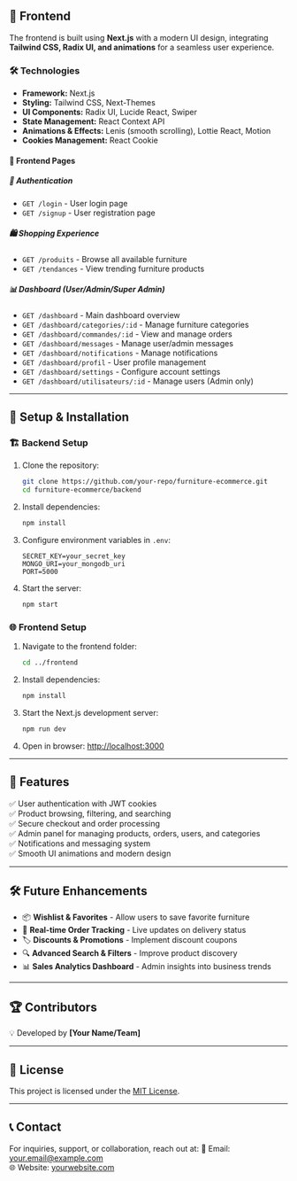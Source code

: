 ## 🎨 Frontend

The frontend is built using **Next.js** with a modern UI design, integrating **Tailwind CSS, Radix UI, and animations** for a seamless user experience.

### 🛠️ Technologies

- **Framework:** Next.js
- **Styling:** Tailwind CSS, Next-Themes
- **UI Components:** Radix UI, Lucide React, Swiper
- **State Management:** React Context API
- **Animations & Effects:** Lenis (smooth scrolling), Lottie React, Motion
- **Cookies Management:** React Cookie

#### 📂 Frontend Pages

##### 🔐 Authentication

- `GET /login` - User login page
- `GET /signup` - User registration page

##### 🛍️ Shopping Experience

- `GET /produits` - Browse all available furniture
- `GET /tendances` - View trending furniture products

##### 📊 Dashboard (User/Admin/Super Admin)

- `GET /dashboard` - Main dashboard overview
- `GET /dashboard/categories/:id` - Manage furniture categories
- `GET /dashboard/commandes/:id` - View and manage orders
- `GET /dashboard/messages` - Manage user/admin messages
- `GET /dashboard/notifications` - Manage notifications
- `GET /dashboard/profil` - User profile management
- `GET /dashboard/settings` - Configure account settings
- `GET /dashboard/utilisateurs/:id` - Manage users (Admin only)

---

## 🚀 Setup & Installation

### 🏗️ Backend Setup

1. Clone the repository:
   ```sh
   git clone https://github.com/your-repo/furniture-ecommerce.git
   cd furniture-ecommerce/backend
   ```
2. Install dependencies:
   ```sh
   npm install
   ```
3. Configure environment variables in `.env`:
   ```env
   SECRET_KEY=your_secret_key
   MONGO_URI=your_mongodb_uri
   PORT=5000
   ```
4. Start the server:
   ```sh
   npm start
   ```

### 🌐 Frontend Setup

1. Navigate to the frontend folder:
   ```sh
   cd ../frontend
   ```
2. Install dependencies:
   ```sh
   npm install
   ```
3. Start the Next.js development server:
   ```sh
   npm run dev
   ```
4. Open in browser: [http://localhost:3000](http://localhost:3000)

---

## 📌 Features

✅ User authentication with JWT cookies\
✅ Product browsing, filtering, and searching\
✅ Secure checkout and order processing\
✅ Admin panel for managing products, orders, users, and categories\
✅ Notifications and messaging system\
✅ Smooth UI animations and modern design

---

## 🛠️ Future Enhancements

- 📦 **Wishlist & Favorites** - Allow users to save favorite furniture
- 🚚 **Real-time Order Tracking** - Live updates on delivery status
- 🏷️ **Discounts & Promotions** - Implement discount coupons
- 🔍 **Advanced Search & Filters** - Improve product discovery
- 📊 **Sales Analytics Dashboard** - Admin insights into business trends

---

## 🏆 Contributors

💡 Developed by **[Your Name/Team]**

---

## 📜 License

This project is licensed under the [MIT License](LICENSE).

---

## 📞 Contact

For inquiries, support, or collaboration, reach out at: 📧 Email: [your.email@example.com](mailto\:your.email@example.com)\
🌐 Website: [yourwebsite.com](https://yourwebsite.com)

